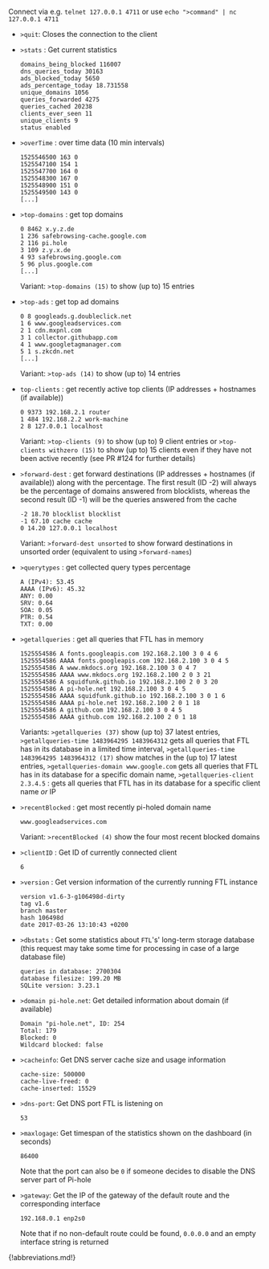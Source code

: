 Connect via e.g. `telnet 127.0.0.1 4711` or use `echo ">command" | nc 127.0.0.1 4711`

- `>quit`: Closes the connection to the client

- `>stats` : Get current statistics

    ```text
    domains_being_blocked 116007
    dns_queries_today 30163
    ads_blocked_today 5650
    ads_percentage_today 18.731558
    unique_domains 1056
    queries_forwarded 4275
    queries_cached 20238
    clients_ever_seen 11
    unique_clients 9
    status enabled
    ```

- `>overTime` : over time data (10 min intervals)

    ```text
    1525546500 163 0
    1525547100 154 1
    1525547700 164 0
    1525548300 167 0
    1525548900 151 0
    1525549500 143 0
    [...]
    ```

- `>top-domains` : get top domains

    ```text
    0 8462 x.y.z.de
    1 236 safebrowsing-cache.google.com
    2 116 pi.hole
    3 109 z.y.x.de
    4 93 safebrowsing.google.com
    5 96 plus.google.com
    [...]
    ```

    Variant: `>top-domains (15)` to show (up to) 15 entries

- `>top-ads` : get top ad domains

    ```text
    0 8 googleads.g.doubleclick.net
    1 6 www.googleadservices.com
    2 1 cdn.mxpnl.com
    3 1 collector.githubapp.com
    4 1 www.googletagmanager.com
    5 1 s.zkcdn.net
    [...]
    ```

    Variant: `>top-ads (14)` to show (up to) 14 entries

- `top-clients` : get recently active top clients (IP addresses + hostnames (if available))

    ```text
    0 9373 192.168.2.1 router
    1 484 192.168.2.2 work-machine
    2 8 127.0.0.1 localhost
    ```

    Variant: `>top-clients (9)` to show (up to) 9 client entries or `>top-clients withzero (15)` to show (up to) 15 clients even if they have not been active recently (see PR #124 for further details)

- `>forward-dest` : get forward destinations (IP addresses + hostnames (if available)) along with the percentage. The first result (ID -2) will always be the percentage of domains answered from blocklists, whereas the second result (ID -1) will be the queries answered from the cache

    ```text
    -2 18.70 blocklist blocklist
    -1 67.10 cache cache
    0 14.20 127.0.0.1 localhost
    ```

    Variant: `>forward-dest unsorted` to show forward destinations in unsorted order (equivalent to using `>forward-names`)

- `>querytypes` : get collected query types percentage

    ```text
    A (IPv4): 53.45
    AAAA (IPv6): 45.32
    ANY: 0.00
    SRV: 0.64
    SOA: 0.05
    PTR: 0.54
    TXT: 0.00
    ```

- `>getallqueries` : get all queries that FTL has in memory

    ```text
    1525554586 A fonts.googleapis.com 192.168.2.100 3 0 4 6
    1525554586 AAAA fonts.googleapis.com 192.168.2.100 3 0 4 5
    1525554586 A www.mkdocs.org 192.168.2.100 3 0 4 7
    1525554586 AAAA www.mkdocs.org 192.168.2.100 2 0 3 21
    1525554586 A squidfunk.github.io 192.168.2.100 2 0 3 20
    1525554586 A pi-hole.net 192.168.2.100 3 0 4 5
    1525554586 AAAA squidfunk.github.io 192.168.2.100 3 0 1 6
    1525554586 AAAA pi-hole.net 192.168.2.100 2 0 1 18
    1525554586 A github.com 192.168.2.100 3 0 4 5
    1525554586 AAAA github.com 192.168.2.100 2 0 1 18
    ```

    Variants: `>getallqueries (37)` show (up to) 37 latest entries, `>getallqueries-time 1483964295 1483964312` gets all queries that FTL has in its database in a limited time interval, `>getallqueries-time 1483964295 1483964312 (17)` show matches in the (up to) 17 latest entries, `>getallqueries-domain www.google.com` gets all queries that FTL has in its database for a specific domain name, `>getallqueries-client 2.3.4.5` : gets all queries that FTL has in its database for a specific client name *or* IP

- `>recentBlocked` : get most recently pi-holed domain name

    ```text
    www.googleadservices.com
    ```

    Variant: `>recentBlocked (4)` show the four most recent blocked domains

- `>clientID` : Get ID of currently connected client

    ```text
    6
    ```

- `>version` : Get version information of the currently running FTL instance

    ```text
    version v1.6-3-g106498d-dirty
    tag v1.6
    branch master
    hash 106498d
    date 2017-03-26 13:10:43 +0200
    ```

- `>dbstats` : Get some statistics about `FTL`'s' long-term storage database (this request may take some time for processing in case of a large database file)

    ```text
    queries in database: 2700304
    database filesize: 199.20 MB
    SQLite version: 3.23.1
    ```

- `>domain pi-hole.net`: Get detailed information about domain (if available)

    ```text
    Domain "pi-hole.net", ID: 254
    Total: 179
    Blocked: 0
    Wildcard blocked: false
    ```

- `>cacheinfo`: Get DNS server cache size and usage information

    ```text
    cache-size: 500000
    cache-live-freed: 0
    cache-inserted: 15529
    ```

- `>dns-port`: Get DNS port FTL is listening on

    ```text
    53
    ```

- `>maxlogage`: Get timespan of the statistics shown on the dashboard (in seconds)

    ```text
    86400
    ```

    Note that the port can also be `0` if someone decides to disable the DNS server part of Pi-hole

- `>gateway`: Get the IP of the gateway of the default route and the corresponding interface

    ```text
    192.168.0.1 enp2s0
    ```

    Note that if no non-default route could be found, `0.0.0.0` and an empty interface string is returned

{!abbreviations.md!}

